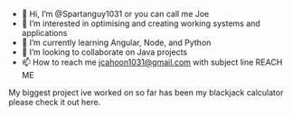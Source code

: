 - 👋 Hi, I’m @Spartanguy1031 or you can call me Joe
- 👀 I’m interested in optimising and creating working systems and applications
- 🌱 I’m currently learning Angular, Node, and Python
- 💞️ I’m looking to collaborate on Java projects
- 📫 How to reach me jcahoon1031@gmail.com with subject line REACH ME

My biggest project ive worked on so far has been my blackjack calculator please check it out here.
<!---
Spartanguy1031/Spartanguy1031 is a ✨ special ✨ repository because its `README.md` (this file) appears on your GitHub profile.
You can click the Preview link to take a look at your changes.
--->
